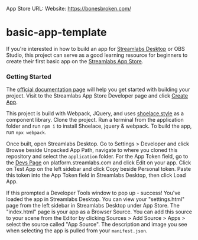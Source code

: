 App Store URL: 
Website: https://bonesbroken.com/

# basic-app-template
If you're interested in how to build an app for [Streamlabs Desktop](https://streamlabs.com/streamlabs-live-streaming-software) or OBS Studio, this project can serve as a good learning resource for beginners to create their first basic app on the [Streamlabs App Store](https://streamlabs.com/library/app-store).

### Getting Started
The [official documentation page](https://slobs-platform.readme.io/docs/getting-started) will help you get started with building your project. Visit to the Streamlabs App Store Developer page and click [Create App](https://platform.streamlabs.com/). 



This project is build with Webpack, JQuery, and uses [shoelace.style](https://shoelace.style/) as a component library. Clone the project. Run a terminal from the application folder and run `npm i` to install Shoelace, jquery & webpack. To build the app, run `npx webpack`.

Once built, open Streamlabs Desktop. Go to Settings > Developer and click Browse beside Unpacked App Path, navigate to where you cloned this repository and select the `application` folder. For the App Token field, go to the [Devs Page](https://platform.streamlabs.com/developer/apps) on platform.streamlabs.com and click Edit on your app. Click on Test App on the left sidebar and click Copy beside Personal token. Paste this token into the App Token field in Streamlabs Desktop, then click Load App.

If this prompted a Developer Tools window to pop up - success! You've loaded the app in Streamlabs Desktop. You can view your "settings.html" page from the left sidebar in Streamlabs Desktop under App Store. The "index.html" page is your app as a Browser Source. You can add this source to your scene from the Editor by clicking Sources > Add Source > Apps > select the source called "App Source". The description and image you see when selecting the app is pulled from your `manifest.json`.